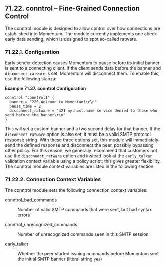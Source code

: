 ## 71.22. conntrol – Fine-Grained Connection Control

<a class="indexterm" name="idp20736944"></a>

The conntrol module is designed to allow control over how connections are established into Momentum. The module currently implements one check - early data sending, which is designed to spot so-called ratware.

### 71.22.1. Configuration

Early sender detection causes Momentum to pause before its initial banner is sent to a connecting client. If the client sends data before the banner and `disconnect_ratware` is set, Momentum will disconnect them. To enable this, use the following stanza:

<a name="example.conntrol.3"></a>

**Example 71.37. conntrol Configuration**

```
conntrol "conntrol1" {
  banner = "220-Welcome to Momentum!\r\n"
  pause_time = 2
  disconnect_ratware = "421 my.host.name service denied to those who send before the banner\r\n"
}
```

This will set a custom banner and a two second delay for that banner. If the `disconnect_ratware` option is also set, it must be a valid SMTP protocol response string. With these three options set, this module will immediately send the defined response and disconnect the peer, possibly bypassing other policy. For this reason, we generally recommend that customers not use the `disconnect_ratware` option and instead look at the `early_talker` validation context variable using a policy script; this gives greater flexibility. The conntrol module context variables are listed in the following section.

### 71.22.2. Connection Context Variables

The conntrol module sets the following connection context variables:

<dl class="variablelist">

<dt>conntrol_bad_commands</dt>

<dd>

Number of valid SMTP commands that were sent, but had syntax errors

</dd>

<dt>conntrol_unrecognized_commands</dt>

<dd>

Number of unrecognized commands seen in this SMTP session

</dd>

<dt>early_talker</dt>

<dd>

Whether the peer started issuing commands before Momentum sent the initial SMTP banner (literal string `yes`)

</dd>

</dl>
